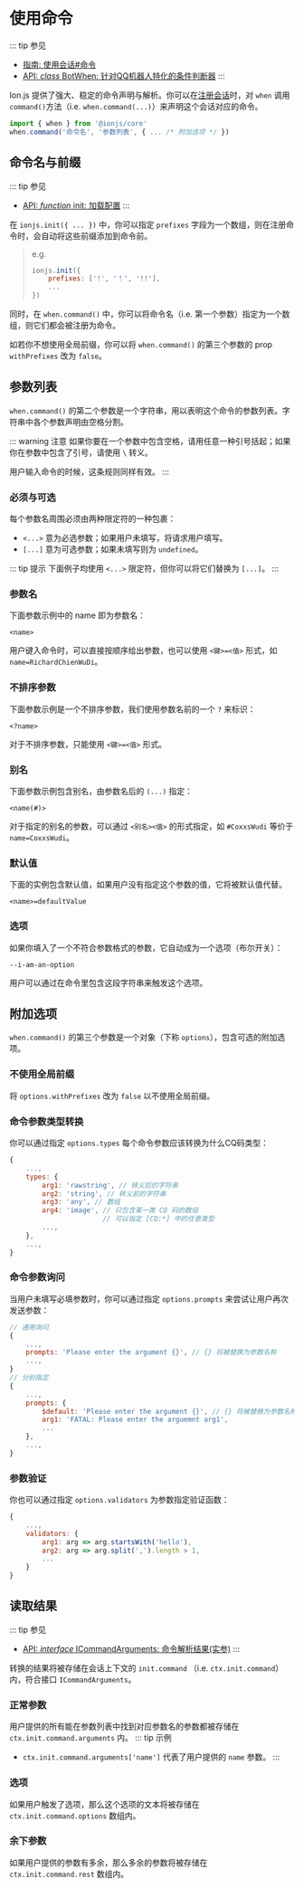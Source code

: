 # 使用命令
::: tip 参见
- [指南: 使用会话#命令](using-sessions.html#命令)
- [API: *class* BotWhen: 针对QQ机器人特化的条件判断器](/api/classes.html#botwhen)
:::

Ion.js 提供了强大、稳定的命令声明与解析。你可以在[注册会话](using-sessions.html)时，对 `when` 调用 `command()`方法（i.e. `when.command(...)`）来声明这个会话对应的命令。
```js {2}
import { when } from '@ionjs/core'
when.command('命令名', '参数列表', { ... /* 附加选项 */ })
```

## 命令名与前缀
::: tip 参见
- [API: *function* init: 加载配置](/api/functions.html#init)
:::

在 `ionjs.init({ ... })` 中，你可以指定 `prefixes` 字段为一个数组，则在注册命令时，会自动将这些前缀添加到命令前。

> e.g.
> ```js
> ionjs.init({
>     prefixes: ['!', '！', '!!'],
>     ...
> })

同时，在 `when.command()` 中，你可以将命令名（i.e. 第一个参数）指定为一个数组，则它们都会被注册为命令。

如若你不想使用全局前缀，你可以将 `when.command()` 的第三个参数的 prop `withPrefixes` 改为 `false`。

## 参数列表
`when.command()` 的第二个参数是一个字符串，用以表明这个命令的参数列表。字符串中各个参数声明由空格分割。

::: warning 注意
如果你要在一个参数中包含空格，请用任意一种引号括起；如果你在参数中包含了引号，请使用 `\` 转义。

用户输入命令的时候，这条规则同样有效。
:::

### 必须与可选
每个参数名周围必须由两种限定符的一种包裹：
- `<...>` 意为必选参数；如果用户未填写，将请求用户填写。
- `[...]` 意为可选参数；如果未填写则为 `undefined`。

::: tip 提示
下面例子均使用 `<...>` 限定符，但你可以将它们替换为 `[...]`。
:::

### 参数名
下面参数示例中的 name 即为参数名：
```
<name>
```
用户键入命令时，可以直接按顺序给出参数，也可以使用 `<键>=<值>` 形式，如 `name=RichardChienWuDi`。

### 不排序参数
下面参数示例是一个不排序参数，我们使用参数名前的一个 `?` 来标识：
```
<?name>
```
对于不排序参数，只能使用 `<键>=<值>` 形式。

### 别名
下面参数示例包含别名，由参数名后的 `(...)` 指定：
```
<name(#)>
```
对于指定的别名的参数，可以通过 `<别名><值>` 的形式指定，如 `#CoxxsWudi` 等价于 `name=CoxxsWudi`。

### 默认值
下面的实例包含默认值，如果用户没有指定这个参数的值，它将被默认值代替。
```
<name>=defaultValue
```

### 选项
如果你填入了一个不符合参数格式的参数，它自动成为一个选项（布尔开关）：
```
--i-am-an-option
```
用户可以通过在命令里包含这段字符串来触发这个选项。

## 附加选项
`when.command()` 的第三个参数是一个对象（下称 `options`），包含可选的附加选项。

### 不使用全局前缀
将 `options.withPrefixes` 改为 `false` 以不使用全局前缀。

### 命令参数类型转换
你可以通过指定 `options.types` 每个命令参数应该转换为什么CQ码类型：
```js
{
    ...,
    types: {
        arg1: 'rawstring', // 转义后的字符串
        arg2: 'string', // 转义前的字符串
        arg3: 'any', // 数组
        arg4: 'image', // 只包含某一类 CQ 码的数组
                       // 可以指定 [CQ:*] 中的任意类型
        ...,
    },
    ...,
}
```

### 命令参数询问
当用户未填写必填参数时，你可以通过指定 `options.prompts` 来尝试让用户再次发送参数：
```js
// 通用询问
{
    ...,
    prompts: 'Please enter the argument {}', // {} 将被替换为参数名称
    ...,
}
// 分别指定
{
    ...,
    prompts: {
        $default: 'Please enter the argument {}', // {} 将被替换为参数名称
        arg1: 'FATAL: Please enter the arguemnt arg1',
        ...
    },
    ...,
}
```

### 参数验证
你也可以通过指定 `options.validators` 为参数指定验证函数：
```js
{
    ...,
    validators: {
        arg1: arg => arg.startsWith('hello'),
        arg2: arg => arg.split(',').length > 1,
        ...
    }
}
```

## 读取结果
::: tip 参见
- [API: *interface* ICommandArguments: 命令解析结果(实参)](/api/interfaces.html#icommandarguments)
:::

转换的结果将被存储在会话上下文的 `init.command` （i.e. `ctx.init.command`）内，符合接口 `ICommandArguments`。

### 正常参数
用户提供的所有能在参数列表中找到对应参数名的参数都被存储在 `ctx.init.command.arguments` 内。
::: tip 示例
- `ctx.init.command.arguments['name']` 代表了用户提供的 `name` 参数。
:::

### 选项
如果用户触发了选项，那么这个选项的文本将被存储在 `ctx.init.command.options` 数组内。

### 余下参数
如果用户提供的参数有多余，那么多余的参数将被存储在 `ctx.init.command.rest` 数组内。
